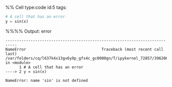 %% Cell type:code id:5 tags:

``` python
# A cell that has an error
y = sin(x)
```

%%%% Output: error

    ---------------------------------------------------------------------------
    NameError                                 Traceback (most recent call last)
    /var/folders/cq/l637k4x13gx6y9p_gfs4c_gc0000gn/T/ipykernel_72857/3962062127.py in <module>
          1 # A cell that has an error
    ----> 2 y = sin(x)

    NameError: name 'sin' is not defined
